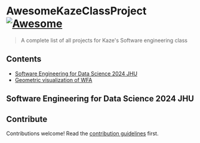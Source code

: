 # AwesomeKazeClassProject [![Awesome](https://awesome.re/badge.svg)](https://awesome.re)

> A complete list of all projects for Kaze&#39;s Software engineering class


## Contents

- [Software Engineering for Data Science 2024 JHU](#software-engineering-for-data-science-2024-jhu)
- [Geometric visualization of WFA](https://github.com/juadlopezcas/SEDS-project)


## Software Engineering for Data Science 2024 JHU


## Contribute

Contributions welcome! Read the [contribution guidelines](contributing.md) first.
